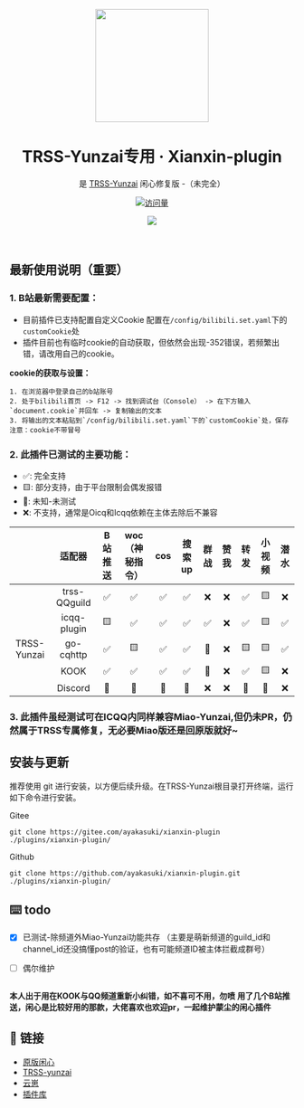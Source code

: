 <p align="center">
  <a href="https://gitee.com/xianxincoder/xianxin-plugin">
    <img width="200" src="https://gitee.com/xianxincoder/xianxin-plugin/raw/master/resources/img/rank/top.png">
  </a>
</p>

<h1 align="center">TRSS-Yunzai专用 · Xianxin-plugin</h1>

<div align="center">

是 <a href="https://gitee.com/TimeRainStarSky/Yunzai" target="_blank">TRSS-Yunzai</a> 闲心修复版 -（未完全）

[![访问量](https://profile-counter.glitch.me/xianxin-plugin/count.svg)](https://gitee.com/xianxincoder/xianxin-plugin)


<img src="https://cdn.jsdelivr.net/gh/ayakasuki/Cocowwy/assets/github-contribution-grid-snake.svg">

</div>
<br />
<br />

## 最新使用说明（重要）
 ### 1. B站最新需要配置：
 - 目前插件已支持配置自定义Cookie 配置在`/config/bilibili.set.yaml`下的`customCookie`处
 - 插件目前也有临时cookie的自动获取，但依然会出现-352错误，若频繁出错，请改用自己的cookie。

**cookie的获取与设置：**
```base
1. 在浏览器中登录自己的b站账号
2. 处于bilibili首页 -> F12 -> 找到调试台（Console） -> 在下方输入`document.cookie`并回车 -> 复制输出的文本
3. 将输出的文本粘贴到`/config/bilibili.set.yaml`下的`customCookie`处，保存
注意：cookie不带冒号
```
 ### 2. 此插件已测试的主要功能：

- ✅: 完全支持
- 🟨: 部分支持，由于平台限制会偶发报错
- 🚧: 未知-未测试
- ❌: 不支持，通常是Oicq和Icqq依赖在主体去除后不兼容

|               | 适配器 | B站推送 | woc（神秘指令） | cos | 搜索up | 群战 | 赞我 | 转发 | 小视频 | 潜水 |
|   :--------: | :--:     | :---: | :---: | :----------: | :--: | :---: | :---: | :--: | :---: | :------: |
|              | trss-QQguild  |  ✅   |  ✅   |      ✅      |  ✅   |  ❌   |  ❌   |  ✅  |  🟨   |    ❌    |
|             |   icqq-plugin |  🟨   |  ✅   |      ✅      |  ✅    |  ✅  |  ❌   |  ✅  |  🟨   |     ✅    |
| TRSS-Yunzai  |   go-cqhttp |  ✅   |  🟨   |      ✅      |  ✅     |  🚧   |  ❌   |  🟨  |  🟨   |     ✅    |
|              |   KOOK        |  ✅   |  ✅   |      ✅     |  ✅    |  🚧  |  ❌    |  ✅  |  🟨  |   ❌     |
|              |   Discord       |  🚧  |  🚧  |      🚧      |  🚧  |  ❌   |  ❌  |  🚧  |  🚧   |    ❌   |

### 3. 此插件虽经测试可在ICQQ内同样兼容Miao-Yunzai,但仍未PR，仍然属于TRSS专属修复，无必要Miao版还是回原版就好~


##


## 安装与更新
推荐使用 git 进行安装，以方便后续升级。在TRSS-Yunzai根目录打开终端，运行如下命令进行安装。

Gitee

```base
git clone https://gitee.com/ayakasuki/xianxin-plugin ./plugins/xianxin-plugin/
```

Github

```base
git clone https://github.com/ayakasuki/xianxin-plugin.git ./plugins/xianxin-plugin/
```


## ⌨️ todo
- [x] 已测试-除频道外Miao-Yunzai功能共存 （主要是萌新频道的guild_id和channel_id还没搞懂post的验证，也有可能频道ID被主体拦截成群号）
- [ ] 偶尔维护


##
**本人出于用在KOOK与QQ频道重新小纠错，如不喜可不用，勿喷**
**用了几个B站推送，闲心是比较好用的那款，大佬喜欢也欢迎pr，一起维护蒙尘的闲心插件**

## 🔗 链接
- [原版闲心](https://gitee.com/xianxincoder/xianxin-plugin)
- [TRSS-yunzai](https://gitee.com/TimeRainStarSky/Yunzai)
- [云崽](https://gitee.com/Le-niao/Yunzai-Bot)
- [插件库](https://gitee.com/Hikari666/Yunzai-Bot-plugins-index)